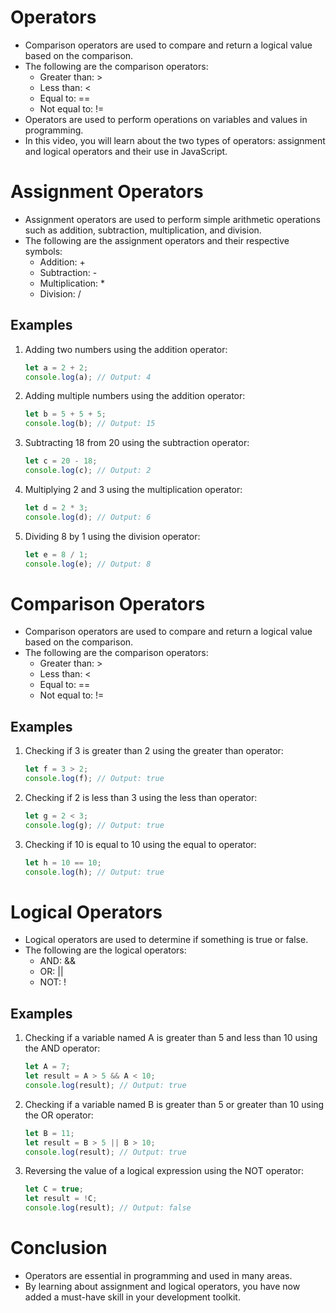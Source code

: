 # Operators

- Comparison operators are used to compare and return a logical value based on the comparison.
- The following are the comparison operators:
    - Greater than: >
    - Less than: <
    - Equal to: ==
    - Not equal to: !=
- Operators are used to perform operations on variables and values in programming.
- In this video, you will learn about the two types of operators: assignment and logical operators and their use in JavaScript.

# Assignment Operators

- Assignment operators are used to perform simple arithmetic operations such as addition, subtraction, multiplication, and division.
- The following are the assignment operators and their respective symbols:
    - Addition: +
    - Subtraction: -
    - Multiplication: *
    - Division: /

## Examples

1. Adding two numbers using the addition operator:
    
    ```jsx
    let a = 2 + 2;
    console.log(a); // Output: 4
    ```
    
2. Adding multiple numbers using the addition operator:
    
    ```jsx
    let b = 5 + 5 + 5;
    console.log(b); // Output: 15
    ```
    
3. Subtracting 18 from 20 using the subtraction operator:
    
    ```jsx
    let c = 20 - 18;
    console.log(c); // Output: 2
    ```
    
4. Multiplying 2 and 3 using the multiplication operator:
    
    ```jsx
    let d = 2 * 3;
    console.log(d); // Output: 6
    ```
    
5. Dividing 8 by 1 using the division operator:
    
    ```jsx
    let e = 8 / 1;
    console.log(e); // Output: 8
    ```
    

# Comparison Operators

- Comparison operators are used to compare and return a logical value based on the comparison.
- The following are the comparison operators:
    - Greater than: >
    - Less than: <
    - Equal to: ==
    - Not equal to: !=

## Examples

1. Checking if 3 is greater than 2 using the greater than operator:
    
    ```jsx
    let f = 3 > 2;
    console.log(f); // Output: true
    ```
    
2. Checking if 2 is less than 3 using the less than operator:
    
    ```jsx
    let g = 2 < 3;
    console.log(g); // Output: true
    ```
    
3. Checking if 10 is equal to 10 using the equal to operator:
    
    ```jsx
    let h = 10 == 10;
    console.log(h); // Output: true
    ```
    

# Logical Operators

- Logical operators are used to determine if something is true or false.
- The following are the logical operators:
    - AND: &&
    - OR: ||
    - NOT: !

## Examples

1. Checking if a variable named A is greater than 5 and less than 10 using the AND operator:
    
    ```jsx
    let A = 7;
    let result = A > 5 && A < 10;
    console.log(result); // Output: true
    ```
    
2. Checking if a variable named B is greater than 5 or greater than 10 using the OR operator:
    
    ```jsx
    let B = 11;
    let result = B > 5 || B > 10;
    console.log(result); // Output: true
    ```
    
3. Reversing the value of a logical expression using the NOT operator:
    
    ```jsx
    let C = true;
    let result = !C;
    console.log(result); // Output: false
    ```
    

# Conclusion

- Operators are essential in programming and used in many areas.
- By learning about assignment and logical operators, you have now added a must-have skill in your development toolkit.